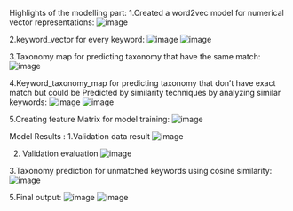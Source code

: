 Highlights of the modelling part:
1.Created a word2vec model for numerical vector representations:
 ![image](https://github.com/visin109/doceree-hackathon/assets/74146605/be534b42-daa2-4725-8ee5-37ddbe8e3a0d)

2.keyword_vector for every keyword: 
![image](https://github.com/visin109/doceree-hackathon/assets/74146605/4f4ec08f-6fc6-4397-bbb3-675c80ec25b5)
![image](https://github.com/visin109/doceree-hackathon/assets/74146605/ca74512e-3a25-42ef-b63f-f5409417b2af)

3.Taxonomy map for predicting taxonomy that have the same match:
![image](https://github.com/visin109/doceree-hackathon/assets/74146605/e19d727b-0a59-443a-a381-384162db3eee)

4.Keyword_taxonomy_map for predicting taxonomy that don’t have exact match but could be
Predicted by similarity techniques by analyzing similar keywords: 
![image](https://github.com/visin109/doceree-hackathon/assets/74146605/3bb17dcc-1ea9-4249-9da5-361cce5cb9c0) 
![image](https://github.com/visin109/doceree-hackathon/assets/74146605/f8ddc698-b9e8-431e-8387-1c610c412e8d)


5.Creating feature Matrix for model training:
![image](https://github.com/visin109/doceree-hackathon/assets/74146605/b87cecd5-a3c9-415d-93f8-b05cf912a9d9)


Model Results :
1.Validation data result
![image](https://github.com/visin109/doceree-hackathon/assets/74146605/8bf2a1b4-76e5-4b32-8dc9-e9acb5cd2a44)

2. Validation evaluation
![image](https://github.com/visin109/doceree-hackathon/assets/74146605/bcae9771-2c54-4513-81c4-afc4f8276e9c)

3.Taxonomy prediction for unmatched keywords using cosine similarity:
![image](https://github.com/visin109/doceree-hackathon/assets/74146605/97fbaa8c-bf18-4700-8ed0-f8c674aa778d)

5.Final output:
![image](https://github.com/visin109/doceree-hackathon/assets/74146605/562a834d-d348-4062-853d-a3c7b8587f56)
![image](https://github.com/visin109/doceree-hackathon/assets/74146605/fb2c4c58-fa08-4767-9d6d-f269bedd14ae)

 



